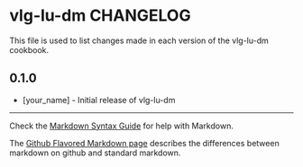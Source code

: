 vlg-lu-dm CHANGELOG
===================

This file is used to list changes made in each version of the vlg-lu-dm cookbook.

0.1.0
-----
- [your_name] - Initial release of vlg-lu-dm

- - -
Check the [Markdown Syntax Guide](http://daringfireball.net/projects/markdown/syntax) for help with Markdown.

The [Github Flavored Markdown page](http://github.github.com/github-flavored-markdown/) describes the differences between markdown on github and standard markdown.
